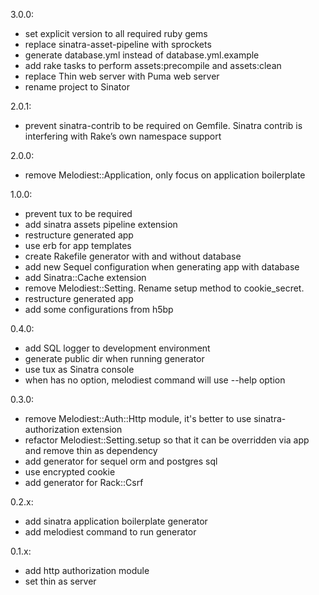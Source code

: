 3.0.0:
  * set explicit version to all required ruby gems
  * replace sinatra-asset-pipeline with sprockets
  * generate database.yml instead of database.yml.example
  * add rake tasks to perform assets:precompile and assets:clean
  * replace Thin web server with Puma web server
  * rename project to Sinator

2.0.1:
  * prevent sinatra-contrib to be required on Gemfile. Sinatra contrib is interfering with Rake’s own namespace support

2.0.0:
  * remove Melodiest::Application, only focus on application boilerplate

1.0.0:
  * prevent tux to be required
  * add sinatra assets pipeline extension
  * restructure generated app
  * use erb for app templates
  * create Rakefile generator with and without database
  * add new Sequel configuration when generating app with database
  * add Sinatra::Cache extension
  * remove Melodiest::Setting. Rename setup method to cookie_secret.
  * restructure generated app
  * add some configurations from h5bp

0.4.0:
  * add SQL logger to development environment
  * generate public dir when running generator
  * use tux as Sinatra console
  * when has no option, melodiest command will use --help option

0.3.0:
  * remove Melodiest::Auth::Http module, it's better to use sinatra-authorization extension
  * refactor Melodiest::Setting.setup so that it can be overridden via app and remove thin as dependency
  * add generator for sequel orm and postgres sql
  * use encrypted cookie
  * add generator for Rack::Csrf

0.2.x:
  * add sinatra application boilerplate generator
  * add melodiest command to run generator

0.1.x:
 * add http authorization module
 * set thin as server
